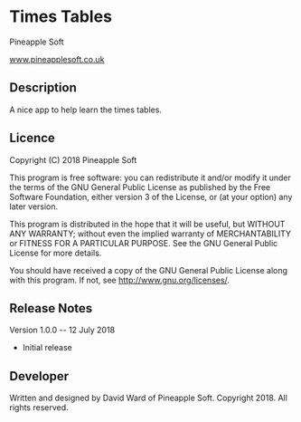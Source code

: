 # Times Tables

Pineapple Soft

www.pineapplesoft.co.uk


Description
------------

A nice app to help learn the times tables.



Licence
--------

Copyright (C) 2018 Pineapple Soft

This program is free software: you can redistribute it and/or modify it under the terms of the GNU General Public License as published by the Free Software Foundation, either version 3 of the License, or (at your option) any later version.

This program is distributed in the hope that it will be useful, but WITHOUT ANY WARRANTY; without even the implied warranty of MERCHANTABILITY or FITNESS FOR A PARTICULAR PURPOSE.  See the GNU General Public License for more details.

You should have received a copy of the GNU General Public License along with this program.  If not, see <http://www.gnu.org/licenses/>.


Release Notes
--------------

Version 1.0.0 -- 12 July 2018

+ Initial release


Developer
----------

Written and designed by David Ward of Pineapple Soft. Copyright 2018. All rights reserved.

